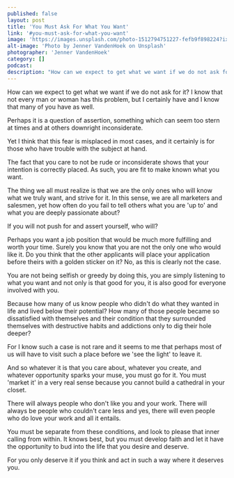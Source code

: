 ```yaml
---
published: false
layout: post
title: 'You Must Ask For What You Want'
link: '#you-must-ask-for-what-you-want'
image: 'https://images.unsplash.com/photo-1512794751227-fefb9f898224?ixlib=rb-0.3.5&ixid=eyJhcHBfaWQiOjEyMDd9&s=ed90dfd9d5890d4edd8a9288d940572e&auto=format&fit=crop&w=1950&q=80'
alt-image: 'Photo by Jenner VandenHoek on Unsplash'
photographer: 'Jenner VandenHoek'
category: []
podcast: 
description: "How can we expect to get what we want if we do not ask for it? If you will not push for and assert yourself, who will?"
---
```


How can we expect to get what we want if we do not ask for it? I know that not every man or woman has this problem, but I certainly have and I know that many of you have as well.

Perhaps it is a question of assertion, something which can seem too stern at times and at others downright inconsiderate.

Yet I think that this fear is misplaced in most cases, and it certainly is for those who have trouble with the subject at hand.

The fact that you care to not be rude or inconsiderate shows that your intention is correctly placed. As such, you are fit to make known what you want.

The thing we all must realize is that we are the only ones who will know what we truly want, and strive for it. In this sense, we are all marketers and salesmen, yet how often do you fail to tell others what you are 'up to' and what you are deeply passionate about? 

If you will not push for and assert yourself, who will? 

Perhaps you want a job position that would be much more fulfilling and worth your time. Surely you know that you are not the only one who would like it. Do you think that the other applicants will place your application before theirs with a golden sticker on it? No, as this is clearly not the case.

You are not being selfish or greedy by doing this, you are simply listening to what you want and not only is that good for you, it is also good for everyone involved with you.

Because how many of us know people who didn't do what they wanted in life and lived below their potential? How many of those people became so dissatisfied with themselves and their condition that they surrounded themselves with destructive habits and addictions only to dig their hole deeper?

For I know such a case is not rare and it seems to me that perhaps most of us will have to visit such a place before we 'see the light' to leave it.

And so whatever it is that you care about, whatever you create, and whatever opportunity sparks your muse, you must go for it. You must 'market it' in a very real sense because you cannot build a cathedral in your closet. 

There will always people who don't like you and your work. There will always be people who couldn't care less and yes, there will even people who do love your work and all it entails. 

You must be separate from these conditions, and look to please that inner calling from within. It knows best, but you must develop faith and let it have the opportunity to bud into the life that you desire and deserve.

For you only deserve it if you think and act in such a way where it deserves you.